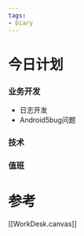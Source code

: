 ```yaml
---
tags:
- Diary
---
```

# 今日计划
### 业务开发
- 日志开发
- Android5bug问题
### 技术
### 值班


# 参考
[[WorkDesk.canvas]]

